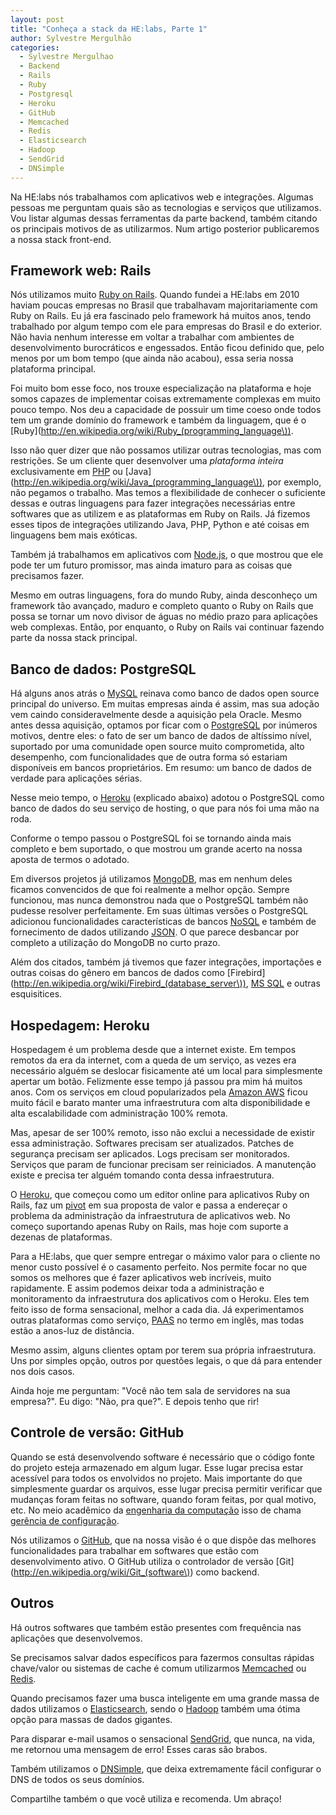 ```yaml
---
layout: post
title: "Conheça a stack da HE:labs, Parte 1"
author: Sylvestre Mergulhão
categories:
  - Sylvestre Mergulhao
  - Backend
  - Rails
  - Ruby
  - Postgresql
  - Heroku
  - GitHub
  - Memcached
  - Redis
  - Elasticsearch
  - Hadoop
  - SendGrid
  - DNSimple
---
```


Na HE:labs nós trabalhamos com aplicativos web e integrações. Algumas pessoas me perguntam quais são as tecnologias e serviços que utilizamos. Vou listar algumas dessas ferramentas da parte backend, também citando os principais motivos de as utilizarmos. Num artigo posterior publicaremos a nossa stack front-end.

<!--more-->

## Framework web: Rails

Nós utilizamos muito [Ruby on Rails](http://en.wikipedia.org/wiki/Ruby_on_Rails). Quando fundei a HE:labs em 2010 haviam poucas empresas no Brasil que trabalhavam majoritariamente com Ruby on Rails. Eu já era fascinado pelo framework há muitos anos, tendo trabalhado por algum tempo com ele para empresas do Brasil e do exterior. Não havia nenhum interesse em voltar a trabalhar com ambientes de desenvolvimento burocráticos e engessados. Então ficou definido que, pelo menos por um bom tempo (que ainda não acabou), essa seria nossa plataforma principal.

Foi muito bom esse foco, nos trouxe especialização na plataforma e hoje somos capazes de implementar coisas extremamente complexas em muito pouco tempo. Nos deu a capacidade de possuir um time coeso onde todos tem um grande domínio do framework e também da linguagem, que é o [Ruby](http://en.wikipedia.org/wiki/Ruby_(programming_language\)).

Isso não quer dizer que não possamos utilizar outras tecnologias, mas com restrições. Se um cliente quer desenvolver uma _plataforma inteira_ exclusivamente em [PHP](http://en.wikipedia.org/wiki/PHP) ou [Java](http://en.wikipedia.org/wiki/Java_(programming_language\)), por exemplo, não pegamos o trabalho. Mas temos a flexibilidade de conhecer o suficiente dessas e outras linguagens para fazer integrações necessárias entre softwares que as utilizem e as plataformas em Ruby on Rails. Já fizemos esses tipos de integrações utilizando Java, PHP, Python e até coisas em linguagens bem mais exóticas.

Também já trabalhamos em aplicativos com [Node.js](http://en.wikipedia.org/wiki/Node.js), o que mostrou que ele pode ter um futuro promissor, mas ainda imaturo para as coisas que precisamos fazer.

Mesmo em outras linguagens, fora do mundo Ruby, ainda desconheço um framework tão avançado, maduro e completo quanto o Ruby on Rails que possa se tornar um novo divisor de águas no médio prazo para aplicações web complexas. Então, por enquanto, o Ruby on Rails vai continuar fazendo parte da nossa stack principal.

## Banco de dados: PostgreSQL

Há alguns anos atrás o [MySQL](http://en.wikipedia.org/wiki/MySQL) reinava como banco de dados open source principal do universo. Em muitas empresas ainda é assim, mas sua adoção vem caindo consideravelmente desde a aquisição pela Oracle. Mesmo antes dessa aquisição, optamos por ficar com o [PostgreSQL](http://en.wikipedia.org/wiki/PostgreSQL) por inúmeros motivos, dentre eles: o fato de ser um banco de dados de altíssimo nível, suportado por uma comunidade open source muito comprometida, alto desempenho, com funcionalidades que de outra forma só estariam disponíveis em bancos proprietários. Em resumo: um banco de dados de verdade para aplicações sérias.

Nesse meio tempo, o [Heroku](http://en.wikipedia.org/wiki/Heroku) (explicado abaixo) adotou o PostgreSQL como banco de dados do seu serviço de hosting, o que para nós foi uma mão na roda.

Conforme o tempo passou o PostgreSQL foi se tornando ainda mais completo e bem suportado, o que mostrou um grande acerto na nossa aposta de termos o adotado.

Em diversos projetos já utilizamos [MongoDB](http://en.wikipedia.org/wiki/MongoDB), mas em nenhum deles ficamos convencidos de que foi realmente a melhor opção. Sempre funcionou, mas nunca demonstrou nada que o PostgreSQL também não pudesse resolver perfeitamente. Em suas últimas versões o PostgreSQL adicionou funcionalidades características de bancos [NoSQL](http://en.wikipedia.org/wiki/NoSQL) e também de fornecimento de dados utilizando [JSON](http://en.wikipedia.org/wiki/JSON). O que parece desbancar por completo a utilização do MongoDB no curto prazo.

Além dos citados, também já tivemos que fazer integrações, importações e outras coisas do gênero em bancos de dados como [Firebird](http://en.wikipedia.org/wiki/Firebird_(database_server\)), [MS SQL](http://en.wikipedia.org/wiki/Microsoft_SQL_Server) e outras esquisitices.

## Hospedagem: Heroku

Hospedagem é um problema desde que a internet existe. Em tempos remotos da era da internet, com a queda de um serviço, as vezes era necessário alguém se deslocar fisicamente até um local para simplesmente apertar um botão. Felizmente esse tempo já passou pra mim há muitos anos. Com os serviços em cloud popularizados pela [Amazon AWS](http://en.wikipedia.org/wiki/Amazon_Web_Services) ficou muito fácil e barato manter uma infraestrutura com alta disponibilidade e alta escalabilidade com administração 100% remota.

Mas, apesar de ser 100% remoto, isso não exclui a necessidade de existir essa administração. Softwares precisam ser atualizados. Patches de segurança precisam ser aplicados. Logs precisam ser monitorados. Serviços que param de funcionar precisam ser reiniciados. A manutenção existe e precisa ter alguém tomando conta dessa infraestrutura.

O [Heroku](http://en.wikipedia.org/wiki/Heroku), que começou como um editor online para aplicativos Ruby on Rails, faz um [pivot](http://en.wikipedia.org/wiki/Lean_startup#Pivot) em sua proposta de valor e passa a endereçar o problema da administração da infraestrutura de aplicativos web. No começo suportando apenas Ruby on Rails, mas hoje com suporte a dezenas de plataformas.

Para a HE:labs, que quer sempre entregar o máximo valor para o cliente no menor custo possível é o casamento perfeito. Nos permite focar no que somos os melhores que é fazer aplicativos web incríveis, muito rapidamente. E assim podemos deixar toda a administração e monitoramento da infraestrutura dos aplicativos com o Heroku. Eles tem feito isso de forma sensacional, melhor a cada dia. Já experimentamos outras plataformas como serviço, [PAAS](http://en.wikipedia.org/wiki/Platform_as_a_service) no termo em inglês, mas todas estão a anos-luz de distância.

Mesmo assim, alguns clientes optam por terem sua própria infraestrutura. Uns por simples opção, outros por questões legais, o que dá para entender nos dois casos.

Ainda hoje me perguntam: "Você não tem sala de servidores na sua empresa?". Eu digo: "Não, pra que?". E depois tenho que rir!

## Controle de versão: GitHub

Quando se está desenvolvendo software é necessário que o código fonte do projeto esteja armazenado em algum lugar. Esse lugar precisa estar acessível para todos os envolvidos no projeto. Mais importante do que simplesmente guardar os arquivos, esse lugar precisa permitir verificar que mudanças foram feitas no software, quando foram feitas, por qual motivo, etc. No meio acadêmico da [engenharia da computação](http://pt.wikipedia.org/wiki/Engenharia_de_computa%C3%A7%C3%A3o) isso de chama [gerência de configuração](http://pt.wikipedia.org/wiki/Ger%C3%AAncia_de_configura%C3%A7%C3%A3o_de_software).

Nós utilizamos o [GitHub](http://en.wikipedia.org/wiki/GitHub), que na nossa visão é o que dispõe das melhores funcionalidades para trabalhar em softwares que estão com desenvolvimento ativo. O GitHub utiliza o controlador de versão [Git](http://en.wikipedia.org/wiki/Git_(software\)) como backend.

## Outros

Há outros softwares que também estão presentes com frequência nas aplicações que desenvolvemos.

Se precisamos salvar dados específicos para fazermos consultas rápidas chave/valor ou sistemas de cache é comum utilizarmos [Memcached](http://en.wikipedia.org/wiki/Memcached) ou [Redis](http://en.wikipedia.org/wiki/Redis).

Quando precisamos fazer uma busca inteligente em uma grande massa de dados utilizamos o [Elasticsearch](http://en.wikipedia.org/wiki/Elasticsearch), sendo o [Hadoop](http://en.wikipedia.org/wiki/Apache_Hadoop) também uma ótima opção para massas de dados gigantes.

Para disparar e-mail usamos o sensacional [SendGrid](http://en.wikipedia.org/wiki/SendGrid), que nunca, na vida, me retornou uma mensagem de erro! Esses caras são brabos.

Também utilizamos o [DNSimple](https://dnsimple.com/), que deixa extremamente fácil configurar o DNS de todos os seus domínios.

Compartilhe também o que você utiliza e recomenda. Um abraço!